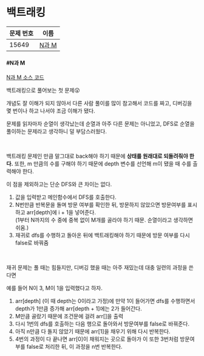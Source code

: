 # 백트래킹

| 문제 번호 | 이름           |
| --------- | -------------- |
| 15649     | [N과 M](N과-M) |

#### #N과 M

[N과 M 소스 코드](https://github.com/hjyeon-n/Algorithm_study/blob/master/BOJ/2020.08/Solution_15649.java)

백트래킹으로 풀어보는 첫 문제😲

개념도 잘 이해가 되지 않아서 다른 사람 풀이를 많이 참고해서 코드를 짜고, 디버깅을 몇 번이나 하고 나서야 조금 이해가 됐다.

문제를 읽자마자 순열이 생각났는데 순열과 아주 다른 문제는 아니었고, DFS로 순열을 풀이하는 문제라고 생각하니 덜 부담스러웠다.

<br>

백트래킹 문제인 만큼 말그대로 back해야 하기 때문에 **상태를 원래대로 되돌려줘야 한다.** 또한, m 만큼의 수를 구해야 하기 때문에 depth 변수를 선언해 m이 됐을 때 수를 출력해야 한다.

이 점을 제외하고는 단순 DFS와 큰 차이는 없다.

1. 값을 입력받고 메인함수에서 DFS를 호출한다.
2. N번만큼 반복문을 돌며 방문 여부를 확인한 뒤, 방문하지 않았으면 방문여부를 표시하고 arr[depth]에 i + 1을 넣어준다. <br>
   (1부터 N까지의 수 중에 중복 없이 M개를 골라야 하기 때문. 순열이라고 생각하면 쉬움.)
3. 재귀로 dfs를 수행하고 돌아온 뒤에 백트래킹해야 하기 때문에 방문 여부를 다시 false로 바꿔줌

<br>

재귀 문제는 풀 때는 힘들지만, 디버깅 했을 때는 아주 재밌는데 대충 일련의 과정을 쓴다면

예를 들어 N이 3, M이 1을 입력했다고 하자.

1. arr[depth] (이 때 depth는 0이라고 가정)에 만약 1이 들어가면 dfs를 수행하면서 depth가 1만큼 증가해 arr[depth + 1]에는 2가 들어간다.
2. M만큼 골랐기 때문에 조건문에 걸려 arr[]을 출력
3. 다시 1번의 dfs를 호출하는 다음 행으로 돌아와서 방문여부를 false로 바꿔준다.
4. 아직 n만큼 다 돌지 않았기 때문에 arr[1]을 채우기 위해 다시 반복한다.
5. 4번의 과정이 다 끝나면 arr[0]이 채워지는 곳으로 돌아가 이 또한 3번처럼 방문여부를 false로 처리한 뒤, 이 과정을 n번 반복한다.